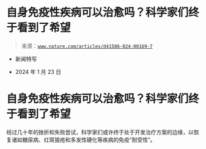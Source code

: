 <!--yml

分类：未分类

日期：2024 年 05 月 27 日 15:04:40

-->

# 自身免疫性疾病可以治愈吗？科学家们终于看到了希望

> 来源：[`www.nature.com/articles/d41586-024-00169-7`](https://www.nature.com/articles/d41586-024-00169-7)

+   新闻特写

+   2024 年 1 月 23 日

# 自身免疫性疾病可以治愈吗？科学家们终于看到了希望

经过几十年的挫折和失败尝试，科学家们或许终于处于开发治疗方案的边缘，以恢复诸如糖尿病、红斑狼疮和多发性硬化等疾病的免疫“耐受性”。
